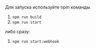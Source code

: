 Для запуска используйте npm команды.
1. `npm run build`
2. `npm run start`

либо сразу:
1. `npm run start:webhook`
